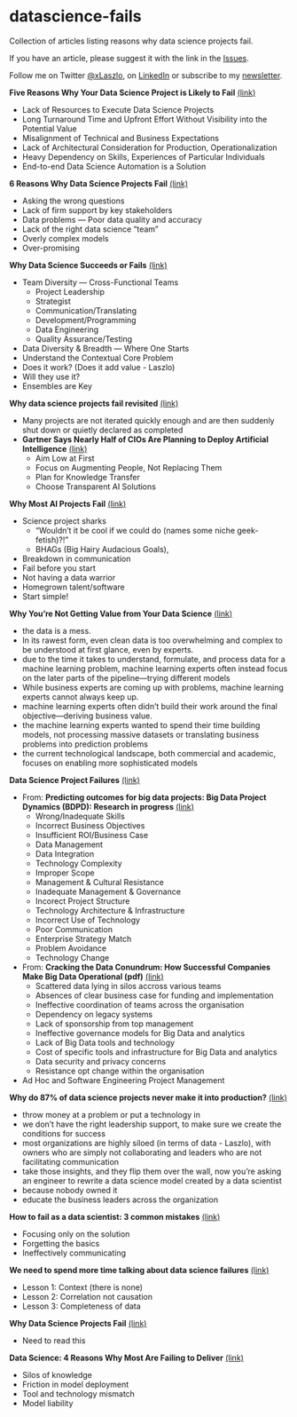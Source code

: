 # datascience-fails
Collection of articles listing reasons why data science projects fail.

If you have an article, please suggest it with the link in the [Issues](https://github.com/xLaszlo/datascience-fails/issues).

Follow me on Twitter [@xLaszlo](https://twitter.com/xLaszlo), on [LinkedIn](https://www.linkedin.com/in/laszlosragner/) or subscribe to my [newsletter](https://laszlo.substack.com/). 

**Five Reasons Why Your Data Science Project is Likely to Fail** [(link)](https://webcache.googleusercontent.com/search?q=cache:MGJexLjWpiQJ:https://www.eweek.com/big-data-and-analytics/five-reasons-why-your-data-science-project-is-likely-to-fail+&cd=2&hl=en&ct=clnk&gl=uk)
- Lack of Resources to Execute Data Science Projects
- Long Turnaround Time and Upfront Effort Without Visibility into the Potential Value
- Misalignment of Technical and Business Expectations
- Lack of Architectural Consideration for Production, Operationalization
- Heavy Dependency on Skills, Experiences of Particular Individuals
- End-to-end Data Science Automation is a Solution

**6 Reasons Why Data Science Projects Fail** [(link)](https://medium.com/@ODSC/6-reasons-why-data-science-projects-fail-6240bf9326f6)
- Asking the wrong questions
- Lack of firm support by key stakeholders 
- Data problems — Poor data quality and accuracy
- Lack of the right data science “team”
- Overly complex models 
- Over-promising

**Why Data Science Succeeds or Fails** [(link)](https://towardsdatascience.com/why-data-science-succeeds-or-fails-c24edd2d2f9)
- Team Diversity — Cross-Functional Teams
    - Project Leadership
    - Strategist
    - Communication/Translating
    - Development/Programming
    - Data Engineering
    - Quality Assurance/Testing
- Data Diversity & Breadth — Where One Starts
- Understand the Contextual Core Problem
- Does it work? (Does it add value - Laszlo)
- Will they use it?
- Ensembles are Key

**Why data science projects fail revisited** [(link)](https://towardsdatascience.com/why-data-science-projects-fail-revisited-85fe242c3931)
- Many projects are not iterated quickly enough and are then suddenly shut down or quietly declared as completed
- **Gartner Says Nearly Half of CIOs Are Planning to Deploy Artificial Intelligence** [(link)](https://www.gartner.com/en/newsroom/press-releases/2018-02-13-gartner-says-nearly-half-of-cios-are-planning-to-deploy-artificial-intelligence)
    - Aim Low at First 
    - Focus on Augmenting People, Not Replacing Them
    - Plan for Knowledge Transfer
    - Choose Transparent AI Solutions
    
**Why Most AI Projects Fail** [(link)](https://www.datarobot.com/blog/why-most-ai-projects-fail/)
- Science project sharks
    - “Wouldn’t it be cool if we could do (names some niche geek-fetish)?!”
    - BHAGs (Big Hairy Audacious Goals),
- Breakdown in communication
- Fail before you start
- Not having a data warrior
- Homegrown talent/software
- Start simple!

**Why You’re Not Getting Value from Your Data Science** [(link)](https://hbr.org/2016/12/why-youre-not-getting-value-from-your-data-science)
- the data is a mess.
- In its rawest form, even clean data is too overwhelming and complex to be understood at first glance, even by experts.
- due to the time it takes to understand, formulate, and process data for a machine learning problem, machine learning experts often instead focus on the later parts of the pipeline—trying different models
- While business experts are coming up with problems, machine learning experts cannot always keep up.
- machine learning experts often didn’t build their work around the final objective—deriving business value.
- the machine learning experts wanted to spend their time building models, not processing massive datasets or translating business problems into prediction problems
- the current technological landscape, both commercial and academic, focuses on enabling more sophisticated models

**Data Science Project Failures** [(link)](https://www.datascience-pm.com/project-failures/)
- From: **Predicting outcomes for big data projects: Big Data Project Dynamics (BDPD): Research in progress** [(link)](https://www.semanticscholar.org/paper/Predicting-outcomes-for-big-data-projects%3A-Big-Data-Becker/549c6a8b81594ee77ae88b406a1945e0f1fba711)
    - Wrong/Inadequate Skills
    - Incorrect Business Objectives
    - Insufficient ROI/Business Case
    - Data Management
    - Data Integration
    - Technology Complexity
    - Improper Scope
    - Management & Cultural Resistance
    - Inadequate Management & Governance
    - Incorect Project Structure
    - Technology Architecture & Infrastructure
    - Incorrect Use of Technology
    - Poor Communication
    - Enterprise Strategy Match
    - Problem Avoidance
    - Technology Change
- From: **Cracking the Data Conundrum: How Successful Companies Make Big Data Operational (pdf)** [(link)](https://www.capgemini.com/consulting/wp-content/uploads/sites/30/2017/07/big_data_pov_03-02-15.pdf)
    - Scattered data lying in silos accross various teams
    - Absences of clear business case for funding and implementation
    - Ineffective coordination of teams across the organisation
    - Dependency on legacy systems
    - Lack of sponsorship from top management
    - Ineffective governance models for Big Data and analytics
    - Lack of Big Data tools and technology
    - Cost of specific tools and infrastructure for Big Data and analytics
    - Data security and privacy concerns
    - Resistance opt change within the organisation
- Ad Hoc and Software Engineering Project Management

**Why do 87% of data science projects never make it into production?** [(link)](https://venturebeat.com/2019/07/19/why-do-87-of-data-science-projects-never-make-it-into-production/)
- throw money at a problem or put a technology in
- we don’t have the right leadership support, to make sure we create the conditions for success
- most organizations are highly siloed (in terms of data - Laszlo), with owners who are simply not collaborating and leaders who are not facilitating communication
- take those insights, and they flip them over the wall, now you’re asking an engineer to rewrite a data science model created by a data scientist
- because nobody owned it
- educate the business leaders across the organization

**How to fail as a data scientist: 3 common mistakes** [(link)](https://www.techrepublic.com/article/how-to-fail-as-a-data-scientist-3-common-mistakes/)
- Focusing only on the solution
- Forgetting the basics
- Ineffectively communicating

**We need to spend more time talking about data science failures** [(link)](https://becominghuman.ai/we-need-to-spend-more-time-talking-about-data-science-failures-4f53040b529e)
- Lesson 1: Context (there is none)
- Lesson 2: Correlation not causation
- Lesson 3: Completeness of data

**Why Data Science Projects Fail** [(link)](https://blog.dataiku.com/why-data-science-projects-fail)
- Need to read this

**Data Science: 4 Reasons Why Most Are Failing to Deliver** [(link)](https://www.kdnuggets.com/2018/05/data-science-4-reasons-failing-deliver.html)
- Silos of knowledge
- Friction in model deployment
- Tool and technology mismatch
- Model liability


